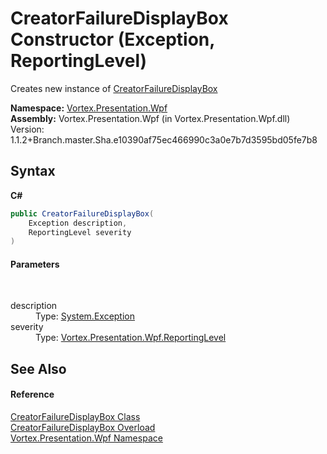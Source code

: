 # CreatorFailureDisplayBox Constructor (Exception, ReportingLevel)
 

Creates new instance of <a href="T_Vortex_Presentation_Wpf_CreatorFailureDisplayBox.md">CreatorFailureDisplayBox</a>

**Namespace:**&nbsp;<a href="N_Vortex_Presentation_Wpf.md">Vortex.Presentation.Wpf</a><br />**Assembly:**&nbsp;Vortex.Presentation.Wpf (in Vortex.Presentation.Wpf.dll) Version: 1.1.2+Branch.master.Sha.e10390af75ec466990c3a0e7b7d3595bd05fe7b8

## Syntax

**C#**<br />
``` C#
public CreatorFailureDisplayBox(
	Exception description,
	ReportingLevel severity
)
```


#### Parameters
&nbsp;<dl><dt>description</dt><dd>Type: <a href="http://msdn2.microsoft.com/en-us/library/c18k6c59" target="_blank">System.Exception</a><br /></dd><dt>severity</dt><dd>Type: <a href="T_Vortex_Presentation_Wpf_ReportingLevel.md">Vortex.Presentation.Wpf.ReportingLevel</a><br /></dd></dl>

## See Also


#### Reference
<a href="T_Vortex_Presentation_Wpf_CreatorFailureDisplayBox.md">CreatorFailureDisplayBox Class</a><br /><a href="Overload_Vortex_Presentation_Wpf_CreatorFailureDisplayBox__ctor.md">CreatorFailureDisplayBox Overload</a><br /><a href="N_Vortex_Presentation_Wpf.md">Vortex.Presentation.Wpf Namespace</a><br />